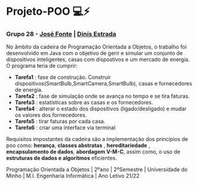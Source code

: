 # Projeto-POO 💻⚡
### Grupo 28 - [José Fonte](https://github.com/josefonte) | [Dinís Estrada](https://github.com/DinisEstrada)

No âmbito da cadeira de Programação Orientada a Objetos, o trabalho foi desenvolvido em Java com o objetivo de gerir e simular um conjunto de dispositivos inteligentes, casas com dispostivos e um mercado de energia. O programa teria de cumprir:

- __Tarefa1__ : fase de construção. Construir dispositivos(SmartBulb,SmartCamera,SmartBulb), casas e fornecedores de energia. 
- __Tarefa2__ : fase de simulação onde se avança no tempo e se tira faturas.
- __Tarefa3__ : estatísticas sobre as casas e os fornecedores.
- __Tarefa4__ : alterar o estado dos dispositivos (ligado/desligado) e mudar os valores dos fornecedores.
- __Tarefa5__ : tirar faturas por cada casa.
- __Tarefa6__ : criar uma interface via terminal

Requisitos impostantes da cadeira são a implementação dos princípios de poo como: __herança__, __classes abstratas__ , __hereditariedade__ , __encapsulamento de dados__, __abordagem V-M-C__, assim como, o uso de __estruturas de dados e algoritmos__ eficientes. 

Programação Orientada a Objetos | 2ºano | 2ºSemestre | Universidade do Minho | M.I. Engenharia Informática | Ano Letivo 21/22

